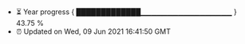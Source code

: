 - ⏳ Year progress { █████████████▁▁▁▁▁▁▁▁▁▁▁▁▁▁▁▁▁ } 43.75 %
- ⏰ Updated on Wed, 09 Jun 2021 16:41:50 GMT

